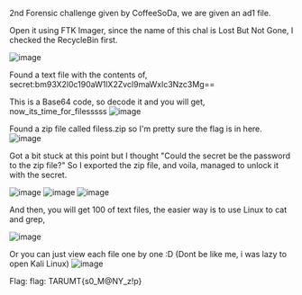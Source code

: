 2nd Forensic challenge given by CoffeeSoDa, we are given an ad1 file.

Open it using FTK Imager, since the name of this chal is Lost But Not Gone, I checked the RecycleBin first.

![image](https://github.com/user-attachments/assets/b9265838-bd09-4d16-9116-98180fafd6be)


Found a text file with the contents of, secret:bm93X2l0c190aW1lX2Zvcl9maWxlc3Nzc3Mg==

This is a Base64 code, so decode it and you will get, now_its_time_for_filesssss
![image](https://github.com/user-attachments/assets/cbba987e-b6a5-4c1a-bf02-db592cdd47a9)


Found a zip file called filess.zip so I'm pretty sure the flag is in here.
![image](https://github.com/user-attachments/assets/e2348d23-c2e3-4fad-8adc-98fdae1eb6ef)

Got a bit stuck at this point but I thought "Could the secret be the password to the zip file?" 
So I exported the zip file, and voila, managed to unlock it with the secret.

![image](https://github.com/user-attachments/assets/73e8549c-173b-4915-880c-e1e1ed45b131)
![image](https://github.com/user-attachments/assets/fdb5012a-5477-43ca-ad95-2a67c1ff2c83)
![image](https://github.com/user-attachments/assets/edfc51cc-df9e-43d3-992d-07ddfe541c6c)

And then, you will get 100 of text files, the easier way is to use Linux to cat and grep,

![image](https://github.com/user-attachments/assets/d0c44913-1a42-459c-81f2-89f3caf43da1)

Or you can just view each file one by one :D (Dont be like me, i was lazy to open Kali Linux)
![image](https://github.com/user-attachments/assets/ef7ad940-bcf7-48e8-b5ff-366ccf2d3456)


Flag: flag: TARUMT{s0_M@NY_z!p}






